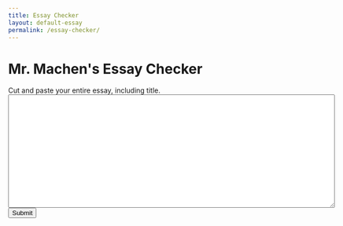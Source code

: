 ```yaml
---
title: Essay Checker
layout: default-essay
permalink: /essay-checker/
---
```

<h1 class="essay-headline">Mr. Machen's Essay Checker</h1>

<div class="text-box">
	<label for="main_text">Cut and paste your entire essay, including title.</label>
	<textarea tabindex="3" name="main_text" id="main_text" class="form-control" rows="15" cols="80" dir="auto"></textarea>
	<button>Submit</button>
</div>

<div class="results"></div>

